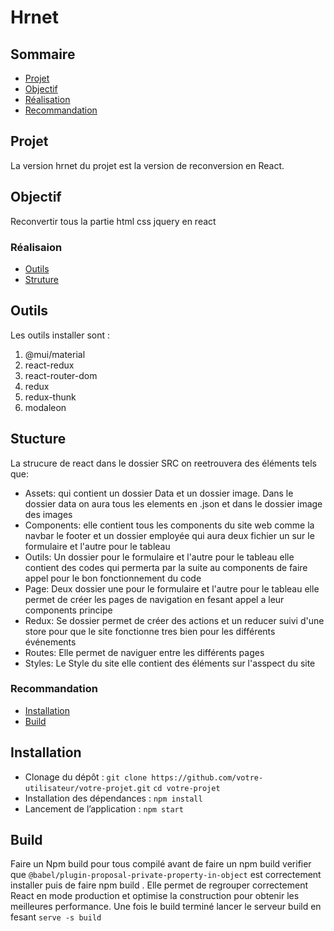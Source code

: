 # Hrnet

## Sommaire
- [Projet](#projet)
- [Objectif](#objectif)
- [Réalisation](#Réalisation)
- [Recommandation](#Recommandation)

## Projet
La version hrnet du projet est la version de reconversion en React.

## Objectif
Reconvertir tous la partie html css jquery en react

### Réalisaion
- [Outils](#Outils)
- [Struture](#structure)

## Outils
Les outils installer sont : 
1. @mui/material
2. react-redux
3. react-router-dom
4. redux
4. redux-thunk
6. modaleon

## Stucture
La strucure de react dans le dossier SRC on reetrouvera des éléments tels que: 
- Assets: qui contient un dossier Data et un dossier image. Dans le dossier data on aura tous les elements en .json et dans le dossier image des images
- Components: elle contient tous les components du site web comme la navbar le footer et un dossier employée qui aura deux fichier un sur le formulaire et l'autre pour le tableau
- Outils: Un dossier pour le formulaire et l'autre pour le tableau elle contient des codes qui permerta par la suite au components de faire appel pour le bon fonctionnement du code 
- Page: Deux dossier une pour le formulaire et l'autre pour le tableau elle permet de créer les pages de navigation en fesant appel a leur components principe
- Redux: Se dossier permet de créer des actions et un reducer suivi d'une store pour que le site fonctionne tres bien pour les différents événements 
- Routes: Elle permet de naviguer entre les différents pages 
- Styles: Le Style du site elle contient des éléments sur l'asspect du site 

### Recommandation
- [Installation](#Installation)
- [Build](#Build)

## Installation
- Clonage du dépôt :
`git clone https://github.com/votre-utilisateur/votre-projet.git`
`cd votre-projet`
- Installation des dépendances :
`npm install`
- Lancement de l’application :
`npm start`

## Build
Faire un Npm build pour tous compilé avant de faire un npm build verifier que `@babel/plugin-proposal-private-property-in-object` est correctement installer puis de faire npm build . Elle permet de regrouper correctement React en mode production et optimise la construction pour obtenir les meilleures performance.
Une fois le build terminé lancer le serveur build en fesant `serve -s build`